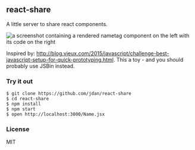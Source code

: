 ## react-share

A little server to share react components.

![a screenshot containing a rendered nametag component on the left with its code on the right](http://i.imgur.com/5ncCzI9.png)

Inspired by: http://blog.vjeux.com/2015/javascript/challenge-best-javascript-setup-for-quick-prototyping.html. This a toy - and you should probably use JSBin instead.

### Try it out

```
$ git clone https://github.com/jdan/react-share
$ cd react-share
$ npm install
$ npm start
$ open http://localhost:3000/Name.jsx
```

### License

MIT
